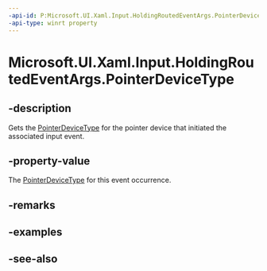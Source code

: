 ```yaml
---
-api-id: P:Microsoft.UI.Xaml.Input.HoldingRoutedEventArgs.PointerDeviceType
-api-type: winrt property
---
```


<!-- Property syntax
public Windows.Devices.Input.PointerDeviceType PointerDeviceType { get; }
-->

# Microsoft.UI.Xaml.Input.HoldingRoutedEventArgs.PointerDeviceType

## -description
Gets the [PointerDeviceType](/uwp/api/windows.devices.input.pointerdevicetype) for the pointer device that initiated the associated input event.

## -property-value
The [PointerDeviceType](/uwp/api/windows.devices.input.pointerdevicetype) for this event occurrence.

## -remarks

## -examples

## -see-also

